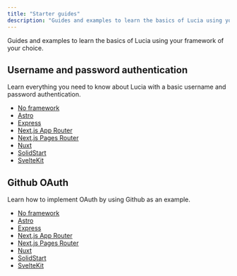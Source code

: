 ```yaml
---
title: "Starter guides"
description: "Guides and examples to learn the basics of Lucia using your framework of your choice."
---
```


Guides and examples to learn the basics of Lucia using your framework of your choice.

## Username and password authentication

Learn everything you need to know about Lucia with a basic username and password authentication.

- [No framework](/guidebook/sign-in-with-username-and-password)
- [Astro](/guidebook/sign-in-with-username-and-password/astro)
- [Express](/guidebook/sign-in-with-username-and-password/express)
- [Next.js App Router](/guidebook/sign-in-with-username-and-password/nextjs-app)
- [Next.js Pages Router](/guidebook/sign-in-with-username-and-password/nextjs-pages)
- [Nuxt](/guidebook/sign-in-with-username-and-password/nuxt)
- [SolidStart](/guidebook/sign-in-with-username-and-password/solidstart)
- [SvelteKit](/guidebook/sign-in-with-username-and-password/sveltekit)

## Github OAuth

Learn how to implement OAuth by using Github as an example.

- [No framework](/guidebook/github-oauth)
- [Astro](/guidebook/github-oauth/astro)
- [Express](/guidebook/github-oauth/express)
- [Next.js App Router](/guidebook/github-oauth/nextjs-app)
- [Next.js Pages Router](/guidebook/github-oauth/nextjs-pages)
- [Nuxt](/guidebook/github-oauth/nuxt)
- [SolidStart](/guidebook/github-oauth/solidstart)
- [SvelteKit](/guidebook/github-oauth/sveltekit)
